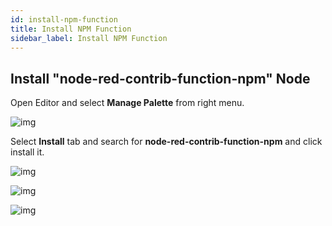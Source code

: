 ```yaml
---
id: install-npm-function
title: Install NPM Function
sidebar_label: Install NPM Function
---
```


## Install "node-red-contrib-function-npm" Node

Open Editor and select **Manage Palette** from right menu.

![img](https://igniteresources.blob.core.windows.net/public/docs/static/assets/docs/google-sheet/manage-palette.png)

Select **Install** tab and search for **node-red-contrib-function-npm** and click install it.

![img](https://igniteresources.blob.core.windows.net/public/docs/static/assets/docs/google-sheet/install-npm.png)

![img](https://igniteresources.blob.core.windows.net/public/docs/static/assets/docs/google-sheet/install-npm-1.png)

![img](https://igniteresources.blob.core.windows.net/public/docs/static/assets/docs/google-sheet/installed-npm.png)